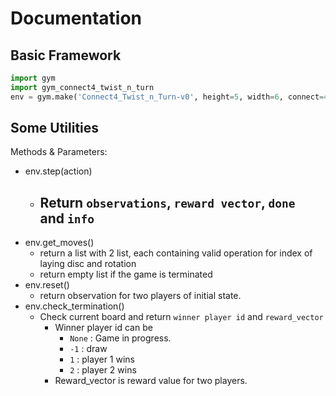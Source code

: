 # Documentation



## Basic Framework

```python
import gym
import gym_connect4_twist_n_turn
env = gym.make('Connect4_Twist_n_Turn-v0', height=5, width=6, connect=4)
```

## Some Utilities



Methods & Parameters:

- env.step(action)
  - Return `observations`, `reward vector`, `done ` and `info`
    - 
- env.get_moves()
  - return a list with 2 list, each containing valid operation for index of laying disc and rotation
  - return empty list if the game is terminated
- env.reset()
  - return observation for two players of initial state.
- env.check_termination()
  - Check current board and return `winner player id` and `reward_vector` 
    - Winner player id can be 
      - `None` : Game in progress.
      - `-1` : draw
      - `1` : player 1 wins
      - `2` : player 2 wins
    - Reward_vector is reward value for two players.


